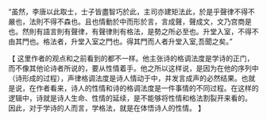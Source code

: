 “虽然，李唐以此取士，士子皆盡智巧於此，主司亦建矩法此，於是乎聲律不得不嚴也，法則不得不森也。且也情動於中而形於言，言成聲，聲成文，文乃宫商是也。然則有語言則有聲律，有聲律則有格法，是勢之所必至也。升堂入室，不得不由其門也。格法者，升堂入室之門也。得其門而人者升堂入室,吾聞之矣。”

【
这里作者的观点和之前看到的都不一样。他主张诗的格调法度是学诗的正门，而不像其他论诗者所说的，要从性情着手。他之所以这样说，是因为在他的序列中（诗形成的过程），声律格调法度是诗人情动于中，并发言成声的必然结果。也就是说，在作者看来，诗人的性情和诗的格调法度是一件事情的不同过程。在这样的逻辑中，诗就是诗人生命、性情的延续，是不能够将性情和格法割裂开来看的。
因此，对于学诗的人而言，学格法，就是在体悟诗人的性情。
】